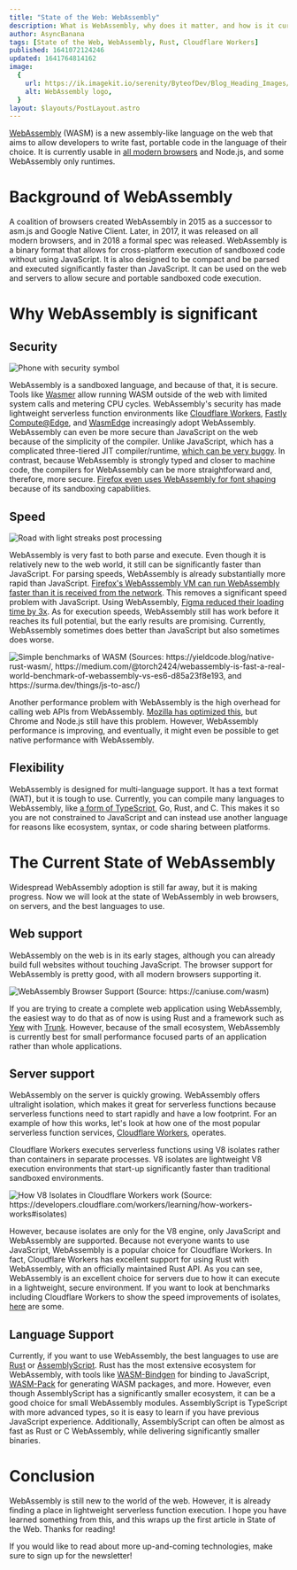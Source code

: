 ```yaml
---
title: "State of the Web: WebAssembly"
description: What is WebAssembly, why does it matter, and how is it currently used on the web?
author: AsyncBanana
tags: [State of the Web, WebAssembly, Rust, Cloudflare Workers]
published: 1641072124246
updated: 1641764814162
image:
  {
    url: https://ik.imagekit.io/serenity/ByteofDev/Blog_Heading_Images/State_of_the_Web_WebAssembly,
    alt: WebAssembly logo,
  }
layout: $layouts/PostLayout.astro
---
```


[WebAssembly](https://webassembly.org/) (WASM) is a new assembly-like language on the web that aims to allow developers to write fast, portable code in the language of their choice. It is currently usable in [all modern browsers](https://caniuse.com/wasm) and Node.js, and some WebAssembly only runtimes.

# Background of WebAssembly

A coalition of browsers created WebAssembly in 2015 as a successor to asm.js and Google Native Client. Later, in 2017, it was released on all modern browsers, and in 2018 a formal spec was released. WebAssembly is a binary format that allows for cross-platform execution of sandboxed code without using JavaScript. It is also designed to be compact and be parsed and executed significantly faster than JavaScript. It can be used on the web and servers to allow secure and portable sandboxed code execution.

# Why WebAssembly is significant

## Security

![Phone with security symbol](https://ik.imagekit.io/serenity/ByteofDev/Blog_Content_Images/phone_security)

WebAssembly is a sandboxed language, and because of that, it is secure. Tools like [Wasmer](https://wasmer.io) allow running WASM outside of the web with limited system calls and metering CPU cycles. WebAssembly's security has made lightweight serverless function environments like [Cloudflare Workers](https://workers.cloudflare.com), [Fastly Compute@Edge](https://www.fastly.com/products/edge-compute/serverless), and [WasmEdge](https://wasmedge.org/) increasingly adopt WebAssembly. WebAssembly can even be more secure than JavaScript on the web because of the simplicity of the compiler. Unlike JavaScript, which has a complicated three-tiered JIT compiler/runtime, [which can be very buggy](https://microsoftedge.github.io/edgevr/posts/Super-Duper-Secure-Mode/). In contrast, because WebAssembly is strongly typed and closer to machine code, the compilers for WebAssembly can be more straightforward and, therefore, more secure. [Firefox even uses WebAssembly for font shaping](https://hacks.mozilla.org/2020/02/securing-firefox-with-webassembly/) because of its sandboxing capabilities.

## Speed

![Road with light streaks post processing](https://ik.imagekit.io/serenity/ByteofDev/Blog_Content_Images/speed_road)

WebAssembly is very fast to both parse and execute. Even though it is relatively new to the web world, it still can be significantly faster than JavaScript. For parsing speeds, WebAssembly is already substantially more rapid than JavaScript. [Firefox's WebAsssembly VM can run WebAssembly faster than it is received from the network](https://hacks.mozilla.org/2018/01/making-webassembly-even-faster-firefoxs-new-streaming-and-tiering-compiler/). This removes a significant speed problem with JavaScript. Using WebAssembly, [Figma reduced their loading time by 3x](https://medium.com/figma-design/webassembly-cut-figmas-load-time-by-3x-76f3f2395164). As for execution speeds, WebAssembly still has work before it reaches its full potential, but the early results are promising. Currently, WebAssembly sometimes does better than JavaScript but also sometimes does worse.

![Simple benchmarks of WASM (Sources: https://yieldcode.blog/native-rust-wasm/, https://medium.com/@torch2424/webassembly-is-fast-a-real-world-benchmark-of-webassembly-vs-es6-d85a23f8e193, and https://surma.dev/things/js-to-asc/)](https://ik.imagekit.io/serenity/ByteofDev/Blog_Content_Images/wasm_benchmarks)

Another performance problem with WebAssembly is the high overhead for calling web APIs from WebAssembly. [Mozilla has optimized this](https://hacks.mozilla.org/2018/10/calls-between-javascript-and-webassembly-are-finally-fast-%f0%9f%8e%89/), but Chrome and Node.js still have this problem. However, WebAssembly performance is improving, and eventually, it might even be possible to get native performance with WebAssembly.

## Flexibility

WebAssembly is designed for multi-language support. It has a text format (WAT), but it is tough to use. Currently, you can compile many languages to WebAssembly, like [a form of TypeScript](https://www.assemblyscript.org/), Go, Rust, and C. This makes it so you are not constrained to JavaScript and can instead use another language for reasons like ecosystem, syntax, or code sharing between platforms.

# The Current State of WebAssembly

Widespread WebAssembly adoption is still far away, but it is making progress. Now we will look at the state of WebAssembly in web browsers, on servers, and the best languages to use.

## Web support

WebAssembly on the web is in its early stages, although you can already build full websites without touching JavaScript. The browser support for WebAssembly is pretty good, with all modern browsers supporting it.

![WebAssembly Browser Support (Source: https://caniuse.com/wasm)](https://ik.imagekit.io/serenity/ByteofDev/Blog_Content_Images/caniuse_wasm)

If you are trying to create a complete web application using WebAssembly, the easiest way to do that as of now is using Rust and a framework such as [Yew](https://yew.rs/) with [Trunk](https://github.com/thedodd/trunk/). However, because of the small ecosystem, WebAssembly is currently best for small performance focused parts of an application rather than whole applications.

## Server support

WebAssembly on the server is quickly growing. WebAssembly offers ultralight isolation, which makes it great for serverless functions because serverless functions need to start rapidly and have a low footprint. For an example of how this works, let's look at how one of the most popular serverless function services, [Cloudflare Workers](https://workers.cloudflare.com/), operates.

Cloudflare Workers executes serverless functions using V8 isolates rather than containers in separate processes. V8 isolates are lightweight V8 execution environments that start-up significantly faster than traditional sandboxed environments.

![How V8 Isolates in Cloudflare Workers work (Source: https://developers.cloudflare.com/workers/learning/how-workers-works#isolates)](https://ik.imagekit.io/serenity/ByteofDev/Blog_Content_Images/v8_isolates_workers)

However, because isolates are only for the V8 engine, only JavaScript and WebAssembly are supported. Because not everyone wants to use JavaScript, WebAssembly is a popular choice for Cloudflare Workers. In fact, Cloudflare Workers has excellent support for using Rust with WebAssembly, with an officially maintained Rust API.
As you can see, WebAssembly is an excellent choice for servers due to how it can execute in a lightweight, secure environment. If you want to look at benchmarks including Cloudflare Workers to show the speed improvements of isolates, [here](https://blog.cloudflare.com/serverless-performance-comparison-workers-lambda/) are some.

## Language Support

Currently, if you want to use WebAssembly, the best languages to use are [Rust](https://www.rust-lang.org/) or [AssemblyScript](https://www.assemblyscript.org/). Rust has the most extensive ecosystem for WebAssembly, with tools like [WASM-Bindgen](https://rustwasm.github.io/docs/wasm-bindgen/) for binding to JavaScript, [WASM-Pack](https://github.com/rustwasm/wasm-pack) for generating WASM packages, and more. However, even though AssemblyScript has a significantly smaller ecosystem, it can be a good choice for small WebAssembly modules. AssemblyScript is TypeScript with more advanced types, so it is easy to learn if you have previous JavaScript experience. Additionally, AssemblyScript can often be almost as fast as Rust or C WebAssembly, while delivering significantly smaller binaries.

# Conclusion

WebAssembly is still new to the world of the web. However, it is already finding a place in lightweight serverless function execution. I hope you have learned something from this, and this wraps up the first article in State of the Web. Thanks for reading!

If you would like to read about more up-and-coming technologies, make sure to sign up for the newsletter!
